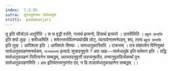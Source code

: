 ```yaml
---
index:  7.3.95
sutra:  तुरुस्तुशम्यमः सार्वधातुके
vritti:  padamanjari
---
```


तु इति सौत्रोऽयं धातुरिति । स च वृद्धौ वर्त्तते, गत्यर्थ इत्यन्ये, हिंसार्थ इत्यपरे । उत्तवीतिति । `बहुलं छन्दसि` इति शपो लुक् । शमीध्वमिति । शमेरन्तर्भावितण्यर्थात्प्रैषे लोट्, व्यत्ययेनात्मनेपदम्, शप्, तस्य `बहुलं छन्दसि` इति लुक् ।
आपिशला इति । आपिशलेः शिष्याः । सावधातुकास्विति । टाबन्तम् । तत्र संज्ञात्वेन विनियुक्तं सार्वधातुकग्रहणमनर्थकम्, `नाभ्यस्तस्य` इत्यादेः सूत्रादनुवृत्तेः ? अत आह---सार्वधातुके इति वर्तमान इति । तद्धि सार्वधातुकग्रहणं पितीत्यनेन सम्बद्धम्, अतस्तदनुवृत्तौ तदप्यनुवर्तेत, तन्मानुवृतदित्येवमर्थं पुनः सार्वधातुकग्रहणमिति । `हलि` इतियेतत्त्वनुवर्त्तत एव; न हि तत्सार्वधातुकग्रहणेन सम्बद्धम् ।।
